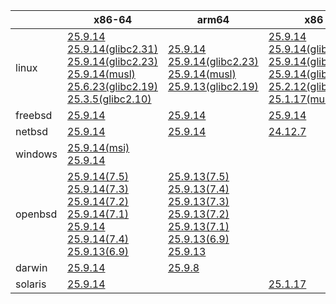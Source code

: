 ||x86-64|arm64|x86|ppc64le|armv7|armel|
| --- | --- | --- | --- | --- | --- | --- |
|linux|[25.9.14](https://github.com/roswell/sbcl_head/releases/download/25.9.14/sbcl-25.9.14-x86-64-linux-binary.tar.bz2)<br />[25.9.14(glibc2.31)](https://github.com/roswell/sbcl_head/releases/download/25.9.14/sbcl-25.9.14-x86-64-linux-glibc2.31-binary.tar.bz2)<br />[25.9.14(glibc2.23)](https://github.com/roswell/sbcl_head/releases/download/25.9.14/sbcl-25.9.14-x86-64-linux-glibc2.23-binary.tar.bz2)<br />[25.9.14(musl)](https://github.com/roswell/sbcl_head/releases/download/25.9.14/sbcl-25.9.14-x86-64-linux-musl-binary.tar.bz2)<br />[25.6.23(glibc2.19)](https://github.com/roswell/sbcl_head/releases/download/25.6.23/sbcl-25.6.23-x86-64-linux-glibc2.19-binary.tar.bz2)<br />[25.3.5(glibc2.10)](https://github.com/roswell/sbcl_head/releases/download/25.3.5/sbcl-25.3.5-x86-64-linux-glibc2.10-binary.tar.bz2)<br />|[25.9.14](https://github.com/roswell/sbcl_head/releases/download/25.9.14/sbcl-25.9.14-arm64-linux-binary.tar.bz2)<br />[25.9.14(glibc2.23)](https://github.com/roswell/sbcl_head/releases/download/25.9.14/sbcl-25.9.14-arm64-linux-glibc2.23-binary.tar.bz2)<br />[25.9.14(musl)](https://github.com/roswell/sbcl_head/releases/download/25.9.14/sbcl-25.9.14-arm64-linux-musl-binary.tar.bz2)<br />[25.9.13(glibc2.19)](https://github.com/roswell/sbcl_head/releases/download/25.9.13/sbcl-25.9.13-arm64-linux-glibc2.19-binary.tar.bz2)<br />|[25.9.14](https://github.com/roswell/sbcl_head/releases/download/25.9.14/sbcl-25.9.14-x86-linux-binary.tar.bz2)<br />[25.9.14(glibc2.31)](https://github.com/roswell/sbcl_head/releases/download/25.9.14/sbcl-25.9.14-x86-linux-glibc2.31-binary.tar.bz2)<br />[25.9.14(glibc2.23)](https://github.com/roswell/sbcl_head/releases/download/25.9.14/sbcl-25.9.14-x86-linux-glibc2.23-binary.tar.bz2)<br />[25.9.14(glibc2.19)](https://github.com/roswell/sbcl_head/releases/download/25.9.14/sbcl-25.9.14-x86-linux-glibc2.19-binary.tar.bz2)<br />[25.2.12(glibc2.10)](https://github.com/roswell/sbcl_head/releases/download/25.2.12/sbcl-25.2.12-x86-linux-glibc2.10-binary.tar.bz2)<br />[25.1.17(musl)](https://github.com/roswell/sbcl_head/releases/download/25.1.17/sbcl-25.1.17-x86-linux-musl-binary.tar.bz2)<br />|[25.9.11](https://github.com/roswell/sbcl_head/releases/download/25.9.11/sbcl-25.9.11-ppc64le-linux-binary.tar.bz2)<br />[25.9.11(glibc2.23)](https://github.com/roswell/sbcl_head/releases/download/25.9.11/sbcl-25.9.11-ppc64le-linux-glibc2.23-binary.tar.bz2)<br />[25.9.11(glibc2.19)](https://github.com/roswell/sbcl_head/releases/download/25.9.11/sbcl-25.9.11-ppc64le-linux-glibc2.19-binary.tar.bz2)<br />|[25.9.13](https://github.com/roswell/sbcl_head/releases/download/25.9.13/sbcl-25.9.13-armv7-linux-binary.tar.bz2)<br />|[25.1.17](https://github.com/roswell/sbcl_head/releases/download/25.1.17/sbcl-25.1.17-armel-linux-binary.tar.bz2)<br />|
|freebsd|[25.9.14](https://github.com/roswell/sbcl_head/releases/download/25.9.14/sbcl-25.9.14-x86-64-freebsd-binary.tar.bz2)<br />|[25.9.14](https://github.com/roswell/sbcl_head/releases/download/25.9.14/sbcl-25.9.14-arm64-freebsd-binary.tar.bz2)<br />|[25.9.14](https://github.com/roswell/sbcl_head/releases/download/25.9.14/sbcl-25.9.14-x86-freebsd-binary.tar.bz2)<br />||||
|netbsd|[25.9.14](https://github.com/roswell/sbcl_head/releases/download/25.9.14/sbcl-25.9.14-x86-64-netbsd-binary.tar.bz2)<br />|[25.9.14](https://github.com/roswell/sbcl_head/releases/download/25.9.14/sbcl-25.9.14-arm64-netbsd-binary.tar.bz2)<br />|[24.12.7](https://github.com/roswell/sbcl_head/releases/download/24.12.7/sbcl-24.12.7-x86-netbsd-binary.tar.bz2)<br />||||
|windows|[25.9.14(msi)](https://github.com/roswell/sbcl_head/releases/download/25.9.14/sbcl-25.9.14-x86-64-windows-binary.msi)<br />[25.9.14](https://github.com/roswell/sbcl_head/releases/download/25.9.14/sbcl-25.9.14-x86-64-windows-binary.tar.bz2)<br />||||||
|openbsd|[25.9.14(7.5)](https://github.com/roswell/sbcl_head/releases/download/25.9.14/sbcl-25.9.14-x86-64-openbsd-7.5-binary.tar.bz2)<br />[25.9.14(7.3)](https://github.com/roswell/sbcl_head/releases/download/25.9.14/sbcl-25.9.14-x86-64-openbsd-7.3-binary.tar.bz2)<br />[25.9.14(7.2)](https://github.com/roswell/sbcl_head/releases/download/25.9.14/sbcl-25.9.14-x86-64-openbsd-7.2-binary.tar.bz2)<br />[25.9.14(7.1)](https://github.com/roswell/sbcl_head/releases/download/25.9.14/sbcl-25.9.14-x86-64-openbsd-7.1-binary.tar.bz2)<br />[25.9.14](https://github.com/roswell/sbcl_head/releases/download/25.9.14/sbcl-25.9.14-x86-64-openbsd-binary.tar.bz2)<br />[25.9.14(7.4)](https://github.com/roswell/sbcl_head/releases/download/25.9.14/sbcl-25.9.14-x86-64-openbsd-7.4-binary.tar.bz2)<br />[25.9.13(6.9)](https://github.com/roswell/sbcl_head/releases/download/25.9.13/sbcl-25.9.13-x86-64-openbsd-6.9-binary.tar.bz2)<br />|[25.9.13(7.5)](https://github.com/roswell/sbcl_head/releases/download/25.9.13/sbcl-25.9.13-arm64-openbsd-7.5-binary.tar.bz2)<br />[25.9.13(7.4)](https://github.com/roswell/sbcl_head/releases/download/25.9.13/sbcl-25.9.13-arm64-openbsd-7.4-binary.tar.bz2)<br />[25.9.13(7.3)](https://github.com/roswell/sbcl_head/releases/download/25.9.13/sbcl-25.9.13-arm64-openbsd-7.3-binary.tar.bz2)<br />[25.9.13(7.2)](https://github.com/roswell/sbcl_head/releases/download/25.9.13/sbcl-25.9.13-arm64-openbsd-7.2-binary.tar.bz2)<br />[25.9.13(7.1)](https://github.com/roswell/sbcl_head/releases/download/25.9.13/sbcl-25.9.13-arm64-openbsd-7.1-binary.tar.bz2)<br />[25.9.13(6.9)](https://github.com/roswell/sbcl_head/releases/download/25.9.13/sbcl-25.9.13-arm64-openbsd-6.9-binary.tar.bz2)<br />[25.9.13](https://github.com/roswell/sbcl_head/releases/download/25.9.13/sbcl-25.9.13-arm64-openbsd-binary.tar.bz2)<br />|||||
|darwin|[25.9.14](https://github.com/roswell/sbcl_head/releases/download/25.9.14/sbcl-25.9.14-x86-64-darwin-binary.tar.bz2)<br />|[25.9.8](https://github.com/roswell/sbcl_head/releases/download/25.9.8/sbcl-25.9.8-arm64-darwin-binary.tar.bz2)<br />|||||
|solaris|[25.9.14](https://github.com/roswell/sbcl_head/releases/download/25.9.14/sbcl-25.9.14-x86-64-solaris-binary.tar.bz2)<br />||[25.1.17](https://github.com/roswell/sbcl_head/releases/download/25.1.17/sbcl-25.1.17-x86-solaris-binary.tar.bz2)<br />||||
